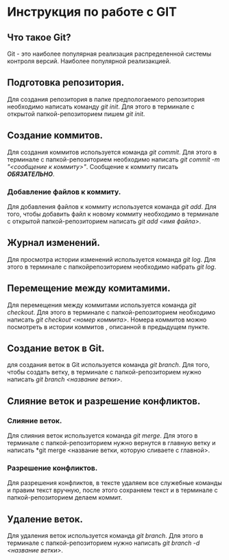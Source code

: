 # Инструкция по работе с GIT

## Что такое Git?
Git - это наиболее популярная реализация распределенной системы контроля версий. Наиболее популярной реализакцией.

## Подготовка репозитория.
Для создания репозитория в папке предпологаемого репозитория необходимо написать команду *git init*. Для этого в терминале с открытой папкой-репозиторием пишем *git init*.

## Создание коммитов.
Для создания коммитов используется команда *git commit*. Для этого в терминале с папкой-репозиторием необходимо написать *git commit -m "<сообщение к коммиту>"*. Сообщение к коммиту писать ***ОБЯЗАТЕЛЬНО***.

### Добавление файлов к коммиту.
Для добавления файлов к коммиту используется команда *git add*. Для того, чтобы добавить файл к новому коммиту необходимо в терминале с открытой папкой-репозиторием написать *git add <имя файла>*.

## Журнал изменений.
Для просмотра истории изменений используется команда *git log*. Для этого в терминале с папкойрепозиторием необходимо набрать *git log*.

## Перемещение между комитамими.
Для перемещения между коммитами используется команда *git checkout*. Для этого в терминале с папкой-репозиторием необходимо написать *git checkout <номер коммита>*. Номера коммитов можно посмотреть в истории коммитов , описанной в предыдущем пункте.

## Создание веток в Git.
для создания веток в Git используется команда *git branch*. Для того, чтобы создать ветку, в терминале с папкой-репозиторием нужно написать *git branch <название ветки>*.

## Слияние веток и разрешение конфликтов.

### Слияние веток.
Для слияния веток используется команда *git merge*. Для этого в терминале с папкой-репозиторием нужно вернутся в главную ветку и написать *git merge <название ветки, которую сливаете с главной>.
### Разрешение конфликтов.
Для разрешения конфликтов, в тексте удаляем все служебные команды и правим текст вручную, после этого сохраняем текст и в терминале с папкой-репозиторием делаем коммит.

## Удаление веток.
Для удаления веток используется команда *git branch*. Для этого в терминале с папкой-репозиторием нужно написать *git branch -d <название ветки>*.